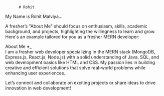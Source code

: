           # Rohit    
 My Name is Rohit Malviya...                                          
                                   
                             
A fresher’s "About Me" should focus on enthusiasm, skills, academic background, and projects,  highlighting the willingness to learn and grow. Here's an example tailored for you as a fresher MERN developer:
                 
About Me __+___                                                                              
I am a fresher web developer specializing in the MERN stack (MongoDB, Express.js, React.js, Node.js) with a solid understanding of Java, SQL, and web development basics like HTML and CSS. My passion lies in building creative and efficient solutions that solve real-world problems while enhancing user experiences.                                            
                                                                                                                                                                                                      
                                                                                                                                                                                                                                                                                                                                                                                    
Let’s connect and collaborate on exciting projects or share ideas to drive innovation in web development!                                                                                                                                                                                                                                                                                                                                                                                                                                                                                                                                                                                      
                                    
                                               
